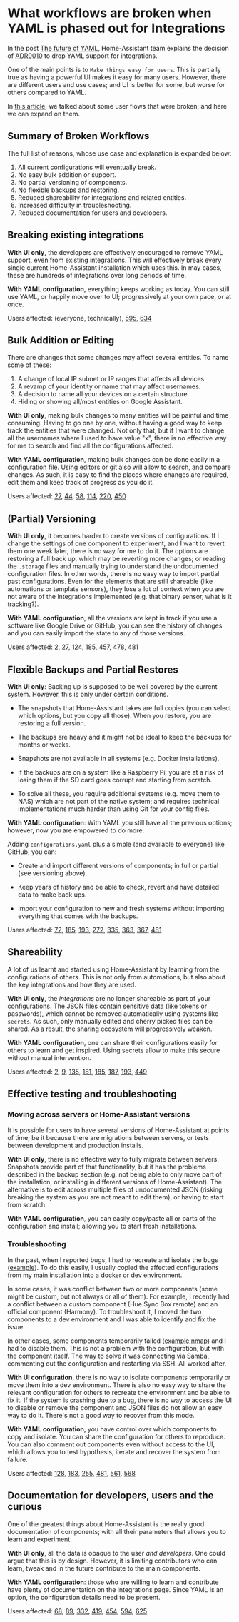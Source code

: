 # What workflows are broken when YAML is phased out for Integrations

In the post [The future of YAML](https://community.home-assistant.io/t/the-future-of-yaml/186879), Home-Assistant team explains the decision of [ADR0010](https://github.com/home-assistant/architecture/blob/master/adr/0010-integration-configuration.md) to drop YAML support for integrations.

One of the main points is to `Make things easy for users`. This is partially true as having a powerful UI makes it easy for many users. However, there are different users and use cases; and UI is better for some, but worse for others compared to YAML.

In [this article](https://github.com/nitobuendia/yaml-custom-components/blob/master/content/the-reasons-behind.md), we talked about some user flows that were broken; and here we can expand on them.

## Summary of Broken Workflows

The full list of reasons, whose use case and explanation is expanded below:

1. All current configurations will eventually break.
1. No easy bulk addition or support.
1. No partial versioning of components.
1. No flexible backups and restoring.
1. Reduced shareability for integrations and related entities.
1. Increased difficulty in troubleshooting.
1. Reduced documentation for users and developers.

## Breaking existing integrations

**With UI only**, the developers are effectively encouraged to remove YAML support, even from existing integrations. This will effectively break every single current Home-Assistant installation which uses this. In may cases, these are hundreds of integrations over long periods of time.

**With YAML configuration**, everything keeps working as today. You can still use YAML, or happily move over to UI; progressively at your own pace, or at once.

Users affected: (everyone, technically), [595](https://community.home-assistant.io/t/the-future-of-yaml/186879/595), [634](https://community.home-assistant.io/t/the-future-of-yaml/186879/634)

## Bulk Addition or Editing

There are changes that some changes may affect several entities. To name some of these:

1. A change of local IP subnet or IP ranges that affects all devices.
2. A revamp of your identity or name that may affect usernames.
3. A decision to name all your devices on a certain structure.
4. Hiding or showing all/most entities on Google Assistant.

**With UI only**, making bulk changes to many entities will be painful and time consuming. Having to go one by one, without having a good way to keep track the entities that were changed. Not only that, but if I want to change all the usernames where I used to have value "x", there is no effective way for me to search and find all the configurations affected.

**With YAML configuration**, making bulk changes can be done easily in a configuration file. Using editors or git also will allow to search, and compare changes. As such, it is easy to find the places where changes are required, edit them and keep track of progress as you do it.

Users affected: [27](https://community.home-assistant.io/t/the-future-of-yaml/186879/27), [44](https://community.home-assistant.io/t/the-future-of-yaml/186879/44), [58](https://community.home-assistant.io/t/the-future-of-yaml/186879/58), [114](https://community.home-assistant.io/t/the-future-of-yaml/186879/114), [220](https://community.home-assistant.io/t/the-future-of-yaml/186879/220), [450](https://community.home-assistant.io/t/the-future-of-yaml/186879/450)

## (Partial) Versioning

**With UI only**, it becomes harder to create versions of configurations. If I change the settings of one component to experiment, and I want to revert them one week later, there is no way for me to do it. The options are restoring a full back up, which may be reverting more changes; or reading the `.storage` files and manually trying to understand the undocumented configuration files. In other words, there is no easy way to import partial past configurations. Even for the elements that are still shareable (like automations or template sensors), they lose a lot of context when you are not aware of the integrations implemented (e.g. that binary sensor, what is it tracking?).

**With YAML configuration**, all the versions are kept in track if you use a software like Google Drive or GitHub, you can see the history of changes and you can easily import the state to any of those versions.

Users affected: [2](https://community.home-assistant.io/t/the-future-of-yaml/186879/2), [27](https://community.home-assistant.io/t/the-future-of-yaml/186879/27), [124](https://community.home-assistant.io/t/the-future-of-yaml/186879/124), [185](https://community.home-assistant.io/t/the-future-of-yaml/186879/185), [457](https://community.home-assistant.io/t/the-future-of-yaml/186879/457), [478](https://community.home-assistant.io/t/the-future-of-yaml/186879/478), [481](https://community.home-assistant.io/t/the-future-of-yaml/186879/481)

## Flexible Backups and Partial Restores

**With UI only**:
Backing up is supposed to be well covered by the current system. However, this is only under certain conditions.

* The snapshots that Home-Assistant takes are full copies (you can select which options, but you copy all those). When you restore, you are restoring a full version.

* The backups are heavy and it might not be ideal to keep the backups for months or weeks.

* Snapshots are not available in all systems (e.g. Docker installations).

* If the backups are on a system like a Raspberry Pi, you are at a risk of losing them if the SD card goes corrupt and starting from scratch.

* To solve all these, you require additional systems (e.g. move them to NAS) which are not part of the native system; and requires technical implementations much harder than using Git for your config files.

**With YAML configuration**:
With YAML you still have all the previous options; however, now you are empowered to do more.

Adding `configurations.yaml` plus a simple (and available to everyone) like GitHub, you can:

* Create and import different versions of components; in full or partial (see versioning above).

* Keep years of history and be able to check, revert and have detailed data to make back ups.

* Import your configuration to new and fresh systems without importing everything that comes with the backups.

Users affected: [72](https://community.home-assistant.io/t/the-future-of-yaml/186879/72), [185](https://community.home-assistant.io/t/the-future-of-yaml/186879/185), [193](https://community.home-assistant.io/t/the-future-of-yaml/186879/193), [272](https://community.home-assistant.io/t/the-future-of-yaml/186879/272), [335](https://community.home-assistant.io/t/the-future-of-yaml/186879/335), [363](https://community.home-assistant.io/t/the-future-of-yaml/186879/363), [367](https://community.home-assistant.io/t/the-future-of-yaml/186879/367), [481](https://community.home-assistant.io/t/the-future-of-yaml/186879/481)

## Shareability

A lot of us learnt and started using Home-Assistant by learning from the configurations of others. This is not only from automations, but also about the key integrations and how they are used.

**With UI only**, the *integrations* are no longer shareable as part of your configurations. The JSON files contain sensitive data (like tokens or passwords), which cannot be removed automatically using systems like `secrets`. As such, only manually edited and cherry picked files can be shared. As a result, the sharing ecosystem will progressively weaken.

**With YAML configuration**, one can share their configurations easily for others to learn and get inspired. Using secrets allow to make this secure without manual intervention.

Users affected: [2](https://community.home-assistant.io/t/the-future-of-yaml/186879/2), [9](https://community.home-assistant.io/t/the-future-of-yaml/186879/9), [135](https://community.home-assistant.io/t/the-future-of-yaml/186879/135), [181](https://community.home-assistant.io/t/the-future-of-yaml/186879/181), [185](https://community.home-assistant.io/t/the-future-of-yaml/186879/185), [187](https://community.home-assistant.io/t/the-future-of-yaml/186879/187), [193](https://community.home-assistant.io/t/the-future-of-yaml/186879/193), [449](https://community.home-assistant.io/t/the-future-of-yaml/186879/449)

## Effective testing and troubleshooting

### Moving across servers or Home-Assistant versions

It is possible for users to have several versions of Home-Assistant at points of time; be it because there are migrations between servers, or tests between development and production installs.

**With UI only**, there is no effective way to fully migrate between servers. Snapshots provide part of that functionality, but it has the problems described in the backup section (e.g. not being able to only move part of the installation, or installing in different versions of Home-Assistant). The alternative is to edit across multiple files of undocumented JSON (risking breaking the system as you are not meant to edit them), or having to start from scratch.

**With YAML configuration**, you can easily copy/paste all or parts of the configuration and install; allowing you to start fresh installations.

### Troubleshooting

In the past, when I reported bugs, I had to recreate and isolate the bugs ([example](https://github.com/home-assistant/core/issues/35499)). To do this easily, I usually copied the affected configurations from my main installation into a docker or dev environment.

In some cases, it was conflict between two or more components (some might be custom, but not always or all of them). For example, I recently had a conflict between a custom component (Hue Sync Box remote) and an official component (Harmony). To troubleshoot it, I moved the two components to a dev environment and I was able to identify and fix the issue.

In other cases, some components temporarily failed ([example nmap](https://github.com/home-assistant/core/issues/31763)) and I had to disable them. This is not a problem with the configuration, but with the component itself. The way to solve it was connecting via Samba, commenting out the configuration and restarting via SSH. All worked after.

**With UI configuration**, there is no way to isolate components temporarily or move them into a dev environment. There is also no easy way to share the relevant configuration for others to recreate the environment and be able to fix it. If the system is crashing due to a bug, there is no way to access the UI to disable or remove the component and JSON files do not allow an easy way to do it. There's not a good way to recover from this mode.

**With YAML configuration**, you have control over which components to copy and isolate. You can share the configuration for others to reproduce. You can also comment out components even without access to the UI, which allows you to test hypothesis, iterate and recover the system from failure.

Users affected: [128](https://community.home-assistant.io/t/the-future-of-yaml/186879/128), [183](https://community.home-assistant.io/t/the-future-of-yaml/186879/183), [255](https://community.home-assistant.io/t/the-future-of-yaml/186879/255), [481](https://community.home-assistant.io/t/the-future-of-yaml/186879/481), [561](https://community.home-assistant.io/t/the-future-of-yaml/186879/561), [568](https://community.home-assistant.io/t/the-future-of-yaml/186879/568)

## Documentation for developers, users and the curious

One of the greatest things about Home-Assistant is the really good documentation of components; with all their parameters that allows you to learn and experiment.

**With UI only**, all the data is opaque to the user *and developers*. One could argue that this is by design. However, it is limiting contributors who can learn, tweak and in the future contribute to the main components.

**With YAML configuration**: those who are willing to learn and contribute have plenty of documentation on the integrations page. Since YAML is an option, the configuration details need to be present.

Users affected: [68](https://community.home-assistant.io/t/the-future-of-yaml/186879/68), [89](https://community.home-assistant.io/t/the-future-of-yaml/186879/89), [332](https://community.home-assistant.io/t/the-future-of-yaml/186879/332), [419](https://community.home-assistant.io/t/the-future-of-yaml/186879/419), [454](https://community.home-assistant.io/t/the-future-of-yaml/186879/454), [594](https://community.home-assistant.io/t/the-future-of-yaml/186879/594), [625](https://community.home-assistant.io/t/the-future-of-yaml/186879/625)

